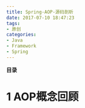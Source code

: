 ```yaml
---
title: Spring-AOP-源码剖析
date: 2017-07-10 18:47:23
tags: 
- 原创
categories: 
- Java
- Framework
- Spring
---
```


__目录__

<!-- toc -->
<!--more-->

# 1 AOP概念回顾

